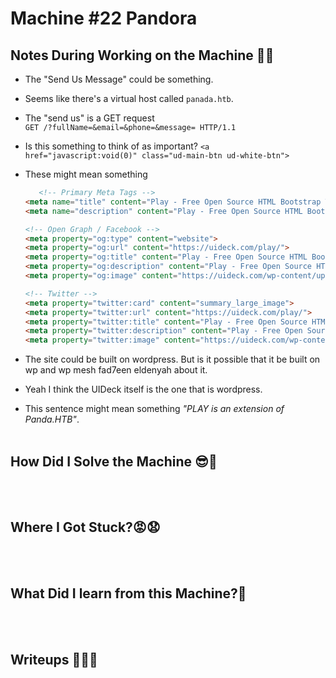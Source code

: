 # <span style="color:[COLOR]">Machine #22 Pandora</span>  


## <span style="color:[COLOR]">Notes During Working on the Machine 🧐🤓   

* The "Send Us Message" could be something. 
* Seems like there's a virtual host called `panada.htb`.
* The "send us" is a GET request   
`GET /?fullName=&email=&phone=&message= HTTP/1.1`  

* Is this something to think of as important?  `<a href="javascript:void(0)" class="ud-main-btn ud-white-btn">`
* These might mean something  
    ```html
       <!-- Primary Meta Tags -->
    <meta name="title" content="Play - Free Open Source HTML Bootstrap Template by UIdeck">
    <meta name="description" content="Play - Free Open Source HTML Bootstrap Template by UIdeck Team">

    <!-- Open Graph / Facebook -->
    <meta property="og:type" content="website">
    <meta property="og:url" content="https://uideck.com/play/">
    <meta property="og:title" content="Play - Free Open Source HTML Bootstrap Template by UIdeck">
    <meta property="og:description" content="Play - Free Open Source HTML Bootstrap Template by UIdeck Team">
    <meta property="og:image" content="https://uideck.com/wp-content/uploads/2021/09/play-meta-bs.jpg">

    <!-- Twitter -->
    <meta property="twitter:card" content="summary_large_image">
    <meta property="twitter:url" content="https://uideck.com/play/">
    <meta property="twitter:title" content="Play - Free Open Source HTML Bootstrap Template by UIdeck">
    <meta property="twitter:description" content="Play - Free Open Source HTML Bootstrap Template by UIdeck Team">
    <meta property="twitter:image" content="https://uideck.com/wp-content/uploads/2021/09/play-meta-bs.jpg">
    ```
* The site could be built on wordpress. But is it possible that it be built on wp and wp mesh fad7een eldenyah about it.
* Yeah I think the UIDeck itself is the one that is wordpress.  

* This sentence might mean something *"PLAY is an extension of Panda.HTB"*.
<br/><br/>



## <span style="color:[COLOR]">How Did I Solve the Machine 😎🥳 


<br/><br/>



## <span style="color:[COLOR]">Where I Got Stuck?😡😧  


<br/><br/>



## <span style="color:[COLOR]">What Did I learn from this Machine?👀  


<br/><br/>



## <span style="color:[COLOR]">Writeups ✍🏽📓   


<br/><br/>




<!-- @nested-tags:EXAMPLE/OF/NESTED/TAGS-->